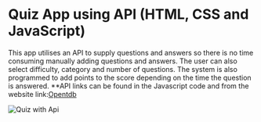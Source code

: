 # Quiz App using API (HTML, CSS and JavaScript)

This app utilises an API to supply questions and answers so there is no time consuming manually adding questions and answers. The user can also select difficulty, category and number of questions. The system is also programmed to add points to the score depending on the time the question is answered.
**API links can be found in the Javascript code and from the website link:[Opentdb](https://opentdb.com/api_config.php)

![Quiz with Api](https://github.com/user-attachments/assets/2371b053-734b-4b34-84fe-96132e879072)
